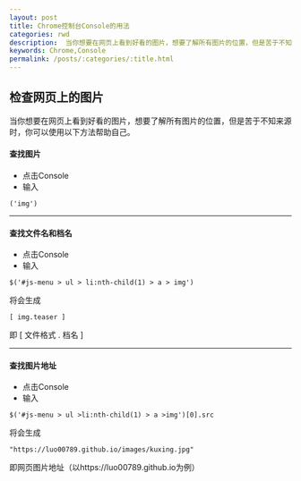 ```yaml
---
layout: post
title: Chrome控制台Console的用法
categories: rwd
description:  当你想要在网页上看到好看的图片，想要了解所有图片的位置，但是苦于不知来源时，你可以使用以下方法帮助自己。
keywords: Chrome,Console
permalink: /posts/:categories/:title.html
---  
```



## 检查网页上的图片
当你想要在网页上看到好看的图片，想要了解所有图片的位置，但是苦于不知来源时，你可以使用以下方法帮助自己。

#### 查找图片

- 点击Console
- 输入

```
('img')
```

------------------------------------

#### 查找文件名和档名

- 点击Console
- 输入

```
$('#js-menu > ul > li:nth-child(1) > a > img')
```
  将会生成

```
[ img.teaser ]
```
  即 [ 文件格式 . 档名 ] 

--------------------------------------------

#### 查找图片地址
- 点击Console
- 输入
```
$('#js-menu > ul >li:nth-child(1) > a >img')[0].src
```
将会生成

```
"https://luo00789.github.io/images/kuxing.jpg"
```
  即网页图片地址（以https://luo00789.github.io为例）
   
   